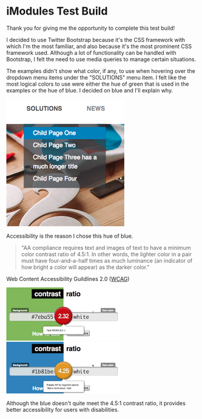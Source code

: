 # iModules Test Build

Thank you for giving me the opportunity to complete this test build!

I decided to use Twitter Bootstrap because it's the CSS framework with which I'm the most familiar, and also because it's the most prominent CSS framework used. Although a lot of functionality can be handled with Bootstrap, I felt the need to use media queries to manage certain situations.

The examples didn't show what color, if any, to use when hovering over the dropdown menu items under the "SOLUTIONS" menu item. I felt like the most logical colors to use were either the hue of green that is used in the examples or the hue of blue. I decided on blue and I'll explain why.

![Dropdown Menu](./assets/images/dropdown_image.png)

Accessibility is the reason I chose this hue of blue.
> "AA compliance requires text and images of text to have a minimum color contrast ratio of 4.5:1. In other words, the lighter color in a pair must have four-and-a-half times as much luminance (an indicator of how bright a color will appear) as the darker color."

Web Content Accessibility Guildlines 2.0 ([WCAG](https://www.w3.org/WAI/standards-guidelines/wcag/))

<p float="left">
<img src="./assets/images/green_contrast.png" alt="green" width="300" />
<img src="./assets/images/blue_contrast.png" alt="blue" width="300" />
</p>


Although the blue doesn't quite meet the 4.5:1 contrast ratio, it provides better accessibility for users with disabilities.
